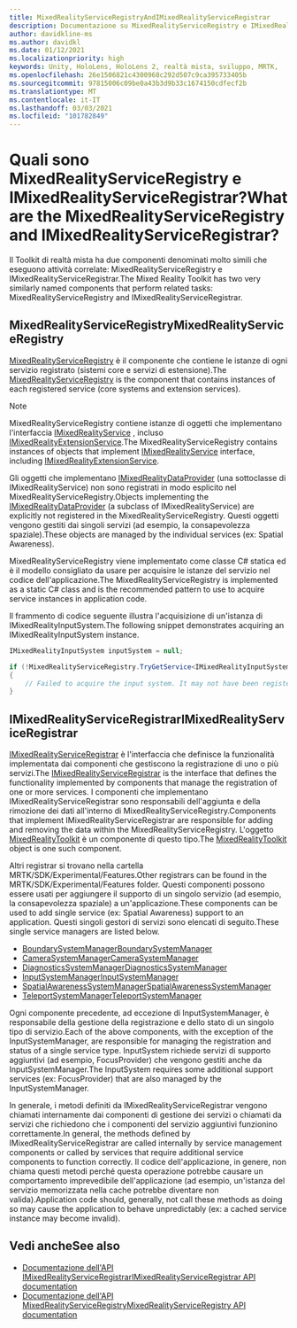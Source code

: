```yaml
---
title: MixedRealityServiceRegistryAndIMixedRealityServiceRegistrar
description: Documentazione su MixedRealityServiceRegistry e IMixedRealityServiceRegistrar
author: davidkline-ms
ms.author: davidkl
ms.date: 01/12/2021
ms.localizationpriority: high
keywords: Unity, HoloLens, HoloLens 2, realtà mista, sviluppo, MRTK,
ms.openlocfilehash: 26e1506821c4300968c292d507c9ca395733405b
ms.sourcegitcommit: 97815006c09be0a43b3d9b33c1674150cdfecf2b
ms.translationtype: MT
ms.contentlocale: it-IT
ms.lasthandoff: 03/03/2021
ms.locfileid: "101782849"
---
```

# <a name="what-are-the-mixedrealityserviceregistry-and-imixedrealityserviceregistrar"></a><span data-ttu-id="de2ca-104">Quali sono MixedRealityServiceRegistry e IMixedRealityServiceRegistrar?</span><span class="sxs-lookup"><span data-stu-id="de2ca-104">What are the MixedRealityServiceRegistry and IMixedRealityServiceRegistrar?</span></span>

<span data-ttu-id="de2ca-105">Il Toolkit di realtà mista ha due componenti denominati molto simili che eseguono attività correlate: MixedRealityServiceRegistry e IMixedRealityServiceRegistrar.</span><span class="sxs-lookup"><span data-stu-id="de2ca-105">The Mixed Reality Toolkit has two very similarly named components that perform related tasks: MixedRealityServiceRegistry and IMixedRealityServiceRegistrar.</span></span>

## <a name="mixedrealityserviceregistry"></a><span data-ttu-id="de2ca-106">MixedRealityServiceRegistry</span><span class="sxs-lookup"><span data-stu-id="de2ca-106">MixedRealityServiceRegistry</span></span>

<span data-ttu-id="de2ca-107">[MixedRealityServiceRegistry](xref:Microsoft.MixedReality.Toolkit.MixedRealityServiceRegistry) è il componente che contiene le istanze di ogni servizio registrato (sistemi core e servizi di estensione).</span><span class="sxs-lookup"><span data-stu-id="de2ca-107">The [MixedRealityServiceRegistry](xref:Microsoft.MixedReality.Toolkit.MixedRealityServiceRegistry) is the component that contains instances of each registered service (core systems and extension services).</span></span>

> [!NOTE]
> <span data-ttu-id="de2ca-108">MixedRealityServiceRegistry contiene istanze di oggetti che implementano l'interfaccia [IMixedRealityService](xref:Microsoft.MixedReality.Toolkit.IMixedRealityService) , incluso [IMixedRealityExtensionService](xref:Microsoft.MixedReality.Toolkit.IMixedRealityExtensionService).</span><span class="sxs-lookup"><span data-stu-id="de2ca-108">The MixedRealityServiceRegistry contains instances of objects that implement [IMixedRealityService](xref:Microsoft.MixedReality.Toolkit.IMixedRealityService) interface, including [IMixedRealityExtensionService](xref:Microsoft.MixedReality.Toolkit.IMixedRealityExtensionService).</span></span>
>
><span data-ttu-id="de2ca-109">Gli oggetti che implementano [IMixedRealityDataProvider](xref:Microsoft.MixedReality.Toolkit.IMixedRealityDataProvider) (una sottoclasse di IMixedRealityService) non sono registrati in modo esplicito nel MixedRealityServiceRegistry.</span><span class="sxs-lookup"><span data-stu-id="de2ca-109">Objects implementing the [IMixedRealityDataProvider](xref:Microsoft.MixedReality.Toolkit.IMixedRealityDataProvider) (a subclass of IMixedRealityService) are explicitly not registered in the MixedRealityServiceRegistry.</span></span> <span data-ttu-id="de2ca-110">Questi oggetti vengono gestiti dai singoli servizi (ad esempio, la consapevolezza spaziale).</span><span class="sxs-lookup"><span data-stu-id="de2ca-110">These objects are managed by the individual services (ex: Spatial Awareness).</span></span>

<span data-ttu-id="de2ca-111">MixedRealityServiceRegistry viene implementato come classe C# statica ed è il modello consigliato da usare per acquisire le istanze del servizio nel codice dell'applicazione.</span><span class="sxs-lookup"><span data-stu-id="de2ca-111">The MixedRealityServiceRegistry is implemented as a static C# class and is the recommended pattern to use to acquire service instances in application code.</span></span>

<span data-ttu-id="de2ca-112">Il frammento di codice seguente illustra l'acquisizione di un'istanza di IMixedRealityInputSystem.</span><span class="sxs-lookup"><span data-stu-id="de2ca-112">The following snippet demonstrates acquiring an IMixedRealityInputSystem instance.</span></span>

```c#
IMixedRealityInputSystem inputSystem = null;

if (!MixedRealityServiceRegistry.TryGetService<IMixedRealityInputSystem>(out inputSystem))
{
    // Failed to acquire the input system. It may not have been registered
}
```

## <a name="imixedrealityserviceregistrar"></a><span data-ttu-id="de2ca-113">IMixedRealityServiceRegistrar</span><span class="sxs-lookup"><span data-stu-id="de2ca-113">IMixedRealityServiceRegistrar</span></span>

<span data-ttu-id="de2ca-114">[IMixedRealityServiceRegistrar](xref:Microsoft.MixedReality.Toolkit.IMixedRealityServiceRegistrar) è l'interfaccia che definisce la funzionalità implementata dai componenti che gestiscono la registrazione di uno o più servizi.</span><span class="sxs-lookup"><span data-stu-id="de2ca-114">The [IMixedRealityServiceRegistrar](xref:Microsoft.MixedReality.Toolkit.IMixedRealityServiceRegistrar) is the interface that defines the functionality implemented by components that manage the registration of one or more services.</span></span> <span data-ttu-id="de2ca-115">I componenti che implementano IMixedRealityServiceRegistrar sono responsabili dell'aggiunta e della rimozione dei dati all'interno di MixedRealityServiceRegistry.</span><span class="sxs-lookup"><span data-stu-id="de2ca-115">Components that implement IMixedRealityServiceRegistrar are responsible for adding and removing the data within the MixedRealityServiceRegistry.</span></span> <span data-ttu-id="de2ca-116">L'oggetto [MixedRealityToolkit](xref:Microsoft.MixedReality.Toolkit.MixedRealityToolkit) è un componente di questo tipo.</span><span class="sxs-lookup"><span data-stu-id="de2ca-116">The [MixedRealityToolkit](xref:Microsoft.MixedReality.Toolkit.MixedRealityToolkit) object is one such component.</span></span>

<span data-ttu-id="de2ca-117">Altri registrar si trovano nella cartella MRTK/SDK/Experimental/Features.</span><span class="sxs-lookup"><span data-stu-id="de2ca-117">Other registrars can be found in the MRTK/SDK/Experimental/Features folder.</span></span> <span data-ttu-id="de2ca-118">Questi componenti possono essere usati per aggiungere il supporto di un singolo servizio (ad esempio, la consapevolezza spaziale) a un'applicazione.</span><span class="sxs-lookup"><span data-stu-id="de2ca-118">These components can be used to add single service (ex: Spatial Awareness) support to an application.</span></span> <span data-ttu-id="de2ca-119">Questi singoli gestori di servizi sono elencati di seguito.</span><span class="sxs-lookup"><span data-stu-id="de2ca-119">These single service managers are listed below.</span></span>

- [<span data-ttu-id="de2ca-120">BoundarySystemManager</span><span class="sxs-lookup"><span data-stu-id="de2ca-120">BoundarySystemManager</span></span>](xref:Microsoft.MixedReality.Toolkit.Experimental.Boundary.BoundarySystemManager)
- [<span data-ttu-id="de2ca-121">CameraSystemManager</span><span class="sxs-lookup"><span data-stu-id="de2ca-121">CameraSystemManager</span></span>](xref:Microsoft.MixedReality.Toolkit.Experimental.CameraSystem.CameraSystemManager)
- [<span data-ttu-id="de2ca-122">DiagnosticsSystemManager</span><span class="sxs-lookup"><span data-stu-id="de2ca-122">DiagnosticsSystemManager</span></span>](xref:Microsoft.MixedReality.Toolkit.Experimental.Diagnostics.DiagnosticsSystemManager)
- [<span data-ttu-id="de2ca-123">InputSystemManager</span><span class="sxs-lookup"><span data-stu-id="de2ca-123">InputSystemManager</span></span>](xref:Microsoft.MixedReality.Toolkit.Experimental.Input.InputSystemManager)
- [<span data-ttu-id="de2ca-124">SpatialAwarenessSystemManager</span><span class="sxs-lookup"><span data-stu-id="de2ca-124">SpatialAwarenessSystemManager</span></span>](xref:Microsoft.MixedReality.Toolkit.Experimental.SpatialAwareness.SpatialAwarenessSystemManager)
- [<span data-ttu-id="de2ca-125">TeleportSystemManager</span><span class="sxs-lookup"><span data-stu-id="de2ca-125">TeleportSystemManager</span></span>](xref:Microsoft.MixedReality.Toolkit.Experimental.Teleport.TeleportSystemManager)

<span data-ttu-id="de2ca-126">Ogni componente precedente, ad eccezione di InputSystemManager, è responsabile della gestione della registrazione e dello stato di un singolo tipo di servizio.</span><span class="sxs-lookup"><span data-stu-id="de2ca-126">Each of the above components, with the exception of the InputSystemManager, are responsible for managing the registration and status of a single service type.</span></span> <span data-ttu-id="de2ca-127">InputSystem richiede servizi di supporto aggiuntivi (ad esempio, FocusProvider) che vengono gestiti anche da InputSystemManager.</span><span class="sxs-lookup"><span data-stu-id="de2ca-127">The InputSystem requires some additional support services (ex: FocusProvider) that are also managed by the InputSystemManager.</span></span>

<span data-ttu-id="de2ca-128">In generale, i metodi definiti da IMixedRealityServiceRegistrar vengono chiamati internamente dai componenti di gestione dei servizi o chiamati da servizi che richiedono che i componenti del servizio aggiuntivi funzionino correttamente.</span><span class="sxs-lookup"><span data-stu-id="de2ca-128">In general, the methods defined by IMixedRealityServiceRegistrar are called internally by service management components or called by services that require additional service components to function correctly.</span></span> <span data-ttu-id="de2ca-129">Il codice dell'applicazione, in genere, non chiama questi metodi perché questa operazione potrebbe causare un comportamento imprevedibile dell'applicazione (ad esempio, un'istanza del servizio memorizzata nella cache potrebbe diventare non valida).</span><span class="sxs-lookup"><span data-stu-id="de2ca-129">Application code should, generally, not call these methods as doing so may cause the application to behave unpredictably (ex: a cached service instance may become invalid).</span></span>

## <a name="see-also"></a><span data-ttu-id="de2ca-130">Vedi anche</span><span class="sxs-lookup"><span data-stu-id="de2ca-130">See also</span></span>

- [<span data-ttu-id="de2ca-131">Documentazione dell'API IMixedRealityServiceRegistrar</span><span class="sxs-lookup"><span data-stu-id="de2ca-131">IMixedRealityServiceRegistrar API documentation</span></span>](xref:Microsoft.MixedReality.Toolkit.IMixedRealityServiceRegistrar)
- [<span data-ttu-id="de2ca-132">Documentazione dell'API MixedRealityServiceRegistry</span><span class="sxs-lookup"><span data-stu-id="de2ca-132">MixedRealityServiceRegistry API documentation</span></span>](xref:Microsoft.MixedReality.Toolkit.MixedRealityServiceRegistry)
